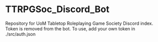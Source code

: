 # TTRPGSoc_Discord_Bot
Repository for UoM Tabletop Roleplaying Game Society Discord index.
Token is removed from the bot. To use, add your own token in ./src/auth.json
